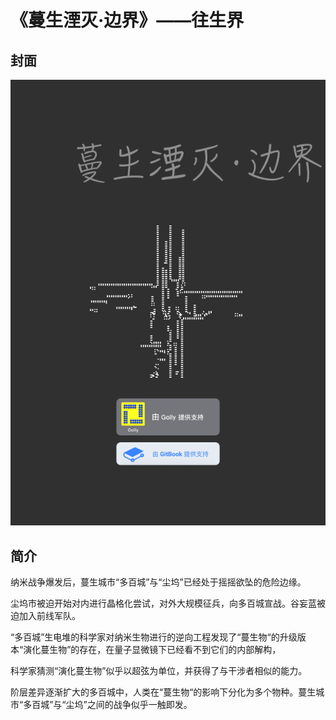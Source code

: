 # 《蔓生湮灭·边界》——往生界

## 封面

![](../.gitbook/assets/2.png)

## 简介

纳米战争爆发后，蔓生城市“多百城”与“尘坞”已经处于摇摇欲坠的危险边缘。

尘坞市被迫开始对内进行晶格化尝试，对外大规模征兵，向多百城宣战。谷妄蓝被迫加入前线军队。

“多百城”生电堆的科学家对纳米生物进行的逆向工程发现了“蔓生物“的升级版本“演化蔓生物”的存在，在量子显微镜下已经看不到它们的内部解构，

科学家猜测“演化蔓生物”似乎以超弦为单位，并获得了与干涉者相似的能力。

阶层差异逐渐扩大的多百城中，人类在“蔓生物“的影响下分化为多个物种。蔓生城市“多百城”与“尘坞”之间的战争似乎一触即发。

